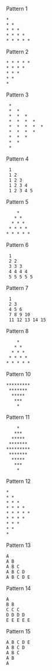 Pattern 1
```
* 
* * 
* * * 
* * * * 
* * * * * 
```
Pattern 2
```
* * * * * 
* * * * 
* * * 
* * 
*
```
Pattern 3
```
 * 
 *  * 
 *  *  * 
 *  *  *  * 
 *  *  *  *  * 
 *  *  *  * 
 *  *  * 
 *  * 
 * 
```
Pattern 4
```
 1
 1 2
 1 2 3
 1 2 3 4
 1 2 3 4 5
```
Pattern 5
```
    * 
   * * 
  * * * 
 * * * * 
* * * * * 
```
Pattern 6
```
 1
 2 2
 3 3 3
 4 4 4 4
 5 5 5 5 5
```
Pattern 7
```
 1
 2 3
 4 5 6
 7 8 9 10
 11 12 13 14 15
```
Pattern 8
```
    * 
   * * 
  * * * 
 * * * * 
* * * * * 
```
Pattern 10
```
*********
 *******
  *****
   ***
    *
```
Pattern 11
```
    *
   ***
  *****
 *******
*********
 *******
  *****
   ***
    *
```
Pattern 12
```
* 
* * 
* * * 
* * * * 
* * * * * 
* * * * 
* * * 
* * 
* 
```
Pattern 13
```
A
A B
A B C
A B C D
A B C D E
```
Pattern 14
```
A 
B B 
C C C 
D D D D 
E E E E E
```
Pattern 15
```
A B C D E 
A B C D 
A B C 
A B 
A
```
